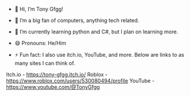 - 👋 Hi, I’m Tony Gfgg!
  
- 👀 I’m a big fan of computers, anything tech related.
  
- 🌱 I’m currently learning python and C#, but I plan on learning more.
  
- 😄 Pronouns: He/Him
  
- ⚡ Fun fact: I also use itch.io, YouTube, and more. Below are links to as many sites I can think of.
  
Itch.io - https://tony-gfgg.itch.io/
Roblox - https://www.roblox.com/users/530080494/profile
YouTube - https://www.youtube.com/@TonyGfgg
